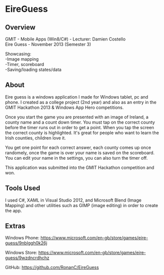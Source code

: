 EireGuess
=========

Overview
-----
GMIT - Mobile Apps (Win8/C#) - Lecturer: Damien Costello  
Eire Guess - November 2013 (Semester 3)

Showcasing:  
-Image mapping  
-Timer, scoreboard  
-Saving/loading states/data  


About
-----
Eire guess is a windows application I made for Windows tablet, pc and phone. I created as a college project (2nd year) and also as an entry in the GMIT Hackathon 2013 & Windows App Hero competitions. 

Once you start the game you are presented with an image of Ireland, a county name and a count down timer. You must tap on the correct county before the timer runs out in order to get a point. When you tap the screen the correct county is highlighted. It's great for people who want to learn the Irish counties, children love it. 

You get one point for each correct answer, each county comes up once randomely, once the game is over your name is saved on the scoreboard. You can edit your name in the settings, you can also turn the timer off. 

This application was submitted into the GMIT Hackathon competition and won.

Tools Used
-----
I used C#, XAML in Visual Studio 2012, and Microsoft Blend (Image Mapping) and other utilities such as GIMP (image editing) in order to create the app.


Extras
-----
Windows Phone:
https://www.microsoft.com/en-gb/store/games/eire-guess/9nblggh0k26j

Windows Store:
https://www.microsoft.com/en-gb/store/games/eire-guess/9wzdncrdhchz

GitHub:
https://github.com/RonanC/EireGuess

